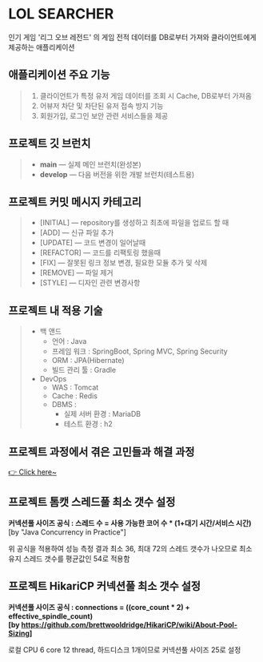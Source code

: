 # LOL SEARCHER

인기 게임 '리그 오브 레전드' 의 게임 전적 데이터를 DB로부터 가져와 클라이언트에게 제공하는 애플리케이션

## 애플리케이션 주요 기능

> 1. 클라이언트가 특정 유저 게임 데이터를 조회 시 Cache, DB로부터 가져옴
> 2. 어뷰저 차단 및 차단된 유저 접속 방지 기능
> 3. 회원가입, 로그인 보안 관련 서비스들을 제공


프로젝트 깃 브런치
-----------------------------------------
> - **main** — 실제 메인 브런치(완성본)
> - **develop** — 다음 버전을 위한 개발 브런치(테스트용)

프로젝트 커밋 메시지 카테고리
-----------------------------------------
> - [INITIAL] — repository를 생성하고 최초에 파일을 업로드 할 때
> - [ADD] — 신규 파일 추가
> - [UPDATE] — 코드 변경이 일어날때
> - [REFACTOR] — 코드를 리팩토링 했을때
> - [FIX] — 잘못된 링크 정보 변경, 필요한 모듈 추가 및 삭제
> - [REMOVE] — 파일 제거
> - [STYLE] — 디자인 관련 변경사항


프로젝트 내 적용 기술
-----------------------------------------
> - 백 앤드
>   - 언어 : Java
>   - 프레임 워크 : SpringBoot, Spring MVC, Spring Security
>   - ORM : JPA(Hibernate)
>   - 빌드 관리 툴 : Gradle
> - DevOps
>   - WAS : Tomcat
>   - Cache : Redis
>   - DBMS :
>      - 실제 서버 환경 : MariaDB
>      - 테스트 환경 : h2

## 프로젝트 과정에서 겪은 고민들과 해결 과정

[👉 Click here~](https://github.com/kyo705/LolSearcher/wiki/%ED%94%84%EB%A1%9C%EC%A0%9D%ED%8A%B8-%EA%B0%9C%EB%B0%9C%EC%8B%9C-%EA%B3%A0%EB%AF%BC-%EA%B3%BC%EC%A0%95%EA%B3%BC-%ED%95%B4%EA%B2%B0-%EB%B0%A9%EB%B2%95#issue-posting)


프로젝트 톰캣 스레드풀 최소 갯수 설정
-------------------------
**커넥션풀 사이즈 공식 : 스레드 수 = 사용 가능한 코어 수 * (1+대기 시간/서비스 시간)**   
[by  "Java Concurrency in Practice"]   

위 공식을 적용하여 성능 측정 결과 최소 36, 최대 72의 스레드 갯수가 나오므로 최소 유지 스레드 갯수를 평균값인 54로 적용함

프로젝트 HikariCP 커넥션풀 최소 갯수 설정
-------------------------
**커넥션풀 사이즈 공식 : connections = ((core_count * 2) + effective_spindle_count)   
[by https://github.com/brettwooldridge/HikariCP/wiki/About-Pool-Sizing]**

로컬 CPU 6 core 12 thread, 하드디스크 1개이므로 커넥션풀 사이즈 25로 설정

